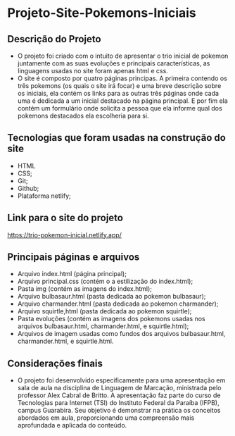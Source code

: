 # Projeto-Site-Pokemons-Iniciais
## Descrição do Projeto
- O projeto foi criado com o intuito de apresentar o trio inicial de pokemon juntamente com as suas evoluções e principais características, as linguagens usadas no site foram apenas html e css.
- O site é composto por quatro páginas principas. A primeira contendo os três pokemons (os quais o site irá focar) e uma breve descrição sobre os iniciais, ela contém os links para as outras três páginas onde cada uma é dedicada a um inicial destacado na página principal. E por fim ela contém um formulário onde solicita a pessoa que ela informe qual dos pokemons destacados ela escolheria para si. 
## Tecnologias que foram usadas na construção do site
- HTML
- CSS;
- Git;
- Github;
- Plataforma netlify;
## Link para o site do projeto
https://trio-pokemon-inicial.netlify.app/
## Principais páginas e arquivos
- Arquivo index.html (página principal);
- Arquivo principal.css (contém o a estilização do index.html);
- Pasta img (contém as imagens do index.html);
- Arquivo bulbasaur.html (pasta dedicada ao pokemon bulbasaur);
- Arquivo charmander.html (pasta dedicada ao pokemon charmander);
- Arquivo squirtle,html (pasta dedicada ao pokemon squirtle);
- Pasta evoluções (contém as imagens dos pokemons usadas nos arquivos bulbasaur.html, charmander.html, e squirtle.html);
- Arquivos de imagem usadas como fundos dos arquivos bulbasaur.html, charmander.html, e squirtle.html.
## Considerações finais
- O projeto foi desenvolvido especificamente para uma apresentação em sala de aula na disciplina de Linguagem de Marcação, ministrada pelo professor Alex Cabral de Britto. A apresentação faz parte do curso de Tecnologias para Internet (TSI) do Instituto Federal da Paraíba (IFPB), campus Guarabira. Seu objetivo é demonstrar na prática os conceitos abordados em aula, proporcionando uma compreensão mais aprofundada e aplicada do conteúdo. 

